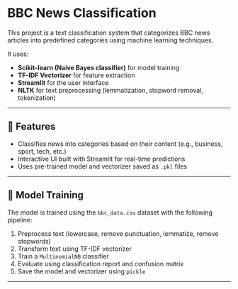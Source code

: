 # BBC News Classification

This project is a text classification system that categorizes BBC news articles into predefined categories using machine learning techniques.

It uses:

- **Scikit-learn (Naive Bayes classifier)** for model training
- **TF-IDF Vectorizer** for feature extraction
- **Streamlit** for the user interface
- **NLTK** for text preprocessing (lemmatization, stopword removal, tokenization)

---

## 📌 Features

- Classifies news into categories based on their content (e.g., business, sport, tech, etc.)
- Interactive UI built with Streamlit for real-time predictions
- Uses pre-trained model and vectorizer saved as `.pkl` files

---

## 🧠 Model Training

The model is trained using the `bbc_data.csv` dataset with the following pipeline:

1. Preprocess text (lowercase, remove punctuation, lemmatize, remove stopwords)
2. Transform text using TF-IDF vectorizer
3. Train a `MultinomialNB` classifier
4. Evaluate using classification report and confusion matrix
5. Save the model and vectorizer using `pickle`

---